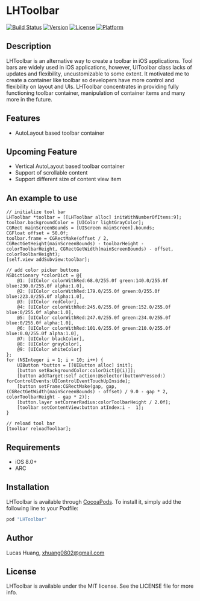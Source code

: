 # LHToolbar

[![Build Status](https://travis-ci.org/Lucashuang0802/LHToolbar.svg?branch=master)](https://travis-ci.org/Lucashuang0802/LHToolbar)
[![Version](https://img.shields.io/cocoapods/v/LHToolbar.svg?style=flat)](http://cocoapods.org/pods/LHToolbar)
[![License](https://img.shields.io/cocoapods/l/LHToolbar.svg?style=flat)](http://cocoapods.org/pods/LHToolbar)
[![Platform](https://img.shields.io/cocoapods/p/LHToolbar.svg?style=flat)](http://cocoapods.org/pods/LHToolbar)

## Description

LHToolbar is an alternative way to create a toolbar in iOS applications. Tool bars are widely used in iOS applications, however, UIToolbar class lacks of updates and flexibility, uncustomizable to some extent. It motivated me to create a container like toolbar so developers have more control and flexibility on layout and UIs. LHToolbar concentrates in providing fully functioning toolbar container, manipulation of container items and many more in the future.

## Features
* AutoLayout based toolbar container

## Upcoming Feature
* Vertical AutoLayout based toolbar container
* Support of scrollable content
* Support different size of content view item

## An example to use
````objc
// initialize tool bar
LHToolbar *toolbar = [[LHToolbar alloc] initWithNumberOfItems:9];
toolbar.backgroundColor = [UIColor lightGrayColor];
CGRect mainScreenBounds = [UIScreen mainScreen].bounds;
CGFloat offset = 50.0f;
toolbar.frame = CGRectMake(offset / 2, CGRectGetHeight(mainScreenBounds) - toolbarHeight - colorToolbarHeight, CGRectGetWidth(mainScreenBounds) - offset, colorToolbarHeight);
[self.view addSubview:toolbar];

// add color picker buttons
NSDictionary *colorDict = @{
    @1: [UIColor colorWithRed:68.0/255.0f green:140.0/255.0f blue:230.0/255.0f alpha:1.0],
	@2: [UIColor colorWithRed:179.0/255.0f green:0/255.0f blue:223.0/255.0f alpha:1.0],
	@3: [UIColor redColor],
	@4: [UIColor colorWithRed:245.0/255.0f green:152.0/255.0f blue:0/255.0f alpha:1.0],
	@5: [UIColor colorWithRed:247.0/255.0f green:234.0/255.0f blue:0/255.0f alpha:1.0],
	@6: [UIColor colorWithRed:101.0/255.0f green:210.0/255.0f blue:0.0/255.0f alpha:1.0],
    @7: [UIColor blackColor],
    @8: [UIColor grayColor],
    @9: [UIColor whiteColor]
};
for (NSInteger i = 1; i < 10; i++) {
    UIButton *button = [[UIButton alloc] init];
    [button setBackgroundColor:colorDict[@(i)]];
    [button addTarget:self action:@selector(buttonPressed:) forControlEvents:UIControlEventTouchUpInside];
    [button setFrame:CGRectMake(gap, gap, (CGRectGetWidth(mainScreenBounds) - offset) / 9.0 - gap * 2, colorToolbarHeight - gap * 2)];
    [button.layer setCornerRadius:colorToolbarHeight / 2.0f];
    [toolbar setContentView:button atIndex:i -  1];
}

// reload tool bar
[toolbar reloadToolbar];
````

## Requirements
* iOS 8.0+
* ARC

## Installation

LHToolbar is available through [CocoaPods](http://cocoapods.org). To install
it, simply add the following line to your Podfile:

```ruby
pod "LHToolbar"
```

## Author

Lucas Huang, xhuang0802@gmail.com

## License

LHToolbar is available under the MIT license. See the LICENSE file for more info.

